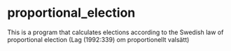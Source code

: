 # proportional_election
This is a program that calculates elections according to the Swedish law of proportional election (Lag (1992:339) om proportionellt valsätt)
